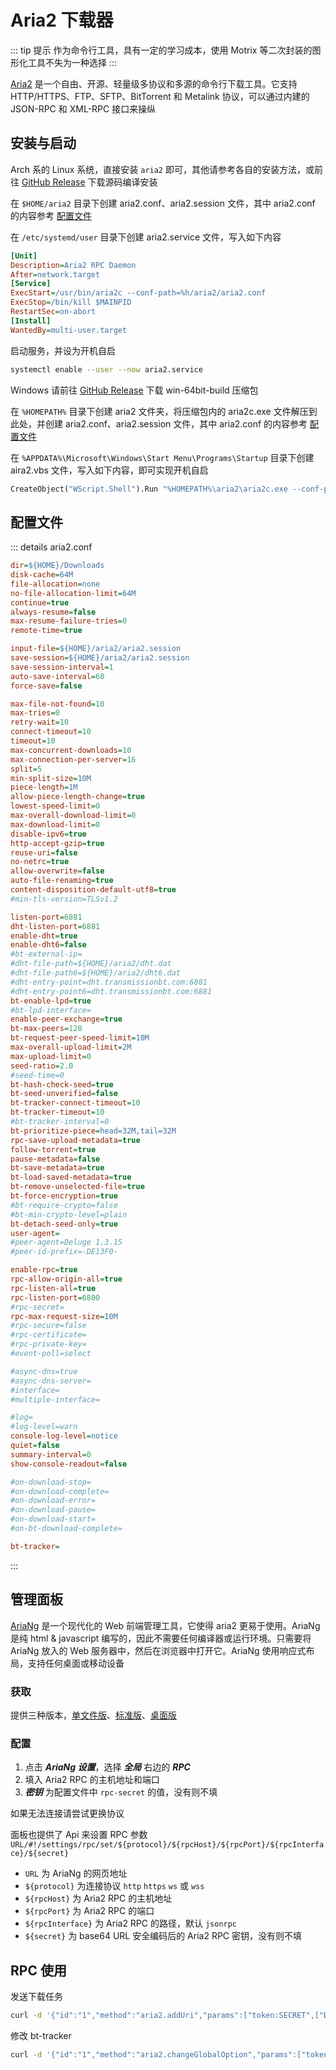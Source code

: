 # Aria2 下载器

::: tip 提示
作为命令行工具，具有一定的学习成本，使用 Motrix 等二次封装的图形化工具不失为一种选择
:::

[Aria2](https://github.com/aria2/aria2) 是一个自由、开源、轻量级多协议和多源的命令行下载工具。它支持 HTTP/HTTPS、FTP、SFTP、BitTorrent 和 Metalink 协议，可以通过内建的 JSON-RPC 和 XML-RPC 接口来操纵

## 安装与启动

Arch 系的 Linux 系统，直接安装 `aria2` 即可，其他请参考各自的安装方法，或前往 [GitHub Release](https://github.com/aria2/aria2/releases) 下载源码编译安装

在 `$HOME/aria2` 目录下创建 aria2.conf、aria2.session 文件，其中 aria2.conf 的内容参考 [配置文件](#配置文件)

在 `/etc/systemd/user` 目录下创建 aria2.service 文件，写入如下内容

```ini
[Unit]
Description=Aria2 RPC Daemon
After=network.target
[Service]
ExecStart=/usr/bin/aria2c --conf-path=%h/aria2/aria2.conf
ExecStop=/bin/kill $MAINPID
RestartSec=on-abort
[Install]
WantedBy=multi-user.target
```

启动服务，并设为开机自启

```sh
systemctl enable --user --now aria2.service
```

Windows 请前往 [GitHub Release](https://github.com/aria2/aria2/releases) 下载 win-64bit-build 压缩包

在 `%HOMEPATH%` 目录下创建 aria2 文件夹，将压缩包内的 aria2c.exe 文件解压到此处，并创建 aria2.conf、aria2.session 文件，其中 aria2.conf 的内容参考 [配置文件](#配置文件)

在 `%APPDATA%\Microsoft\Windows\Start Menu\Programs\Startup` 目录下创建 aira2.vbs 文件，写入如下内容，即可实现开机自启

```vb
CreateObject("WScript.Shell").Run "%HOMEPATH%\aria2\aria2c.exe --conf-path=%HOMEPATH%\aria2\aria2.conf -D",0
```

## 配置文件

::: details aria2.conf
```ini
dir=${HOME}/Downloads
disk-cache=64M
file-allocation=none
no-file-allocation-limit=64M
continue=true
always-resume=false
max-resume-failure-tries=0
remote-time=true

input-file=${HOME}/aria2/aria2.session
save-session=${HOME}/aria2/aria2.session
save-session-interval=1
auto-save-interval=60
force-save=false

max-file-not-found=10
max-tries=0
retry-wait=10
connect-timeout=10
timeout=10
max-concurrent-downloads=10
max-connection-per-server=16
split=5
min-split-size=10M
piece-length=1M
allow-piece-length-change=true
lowest-speed-limit=0
max-overall-download-limit=0
max-download-limit=0
disable-ipv6=true
http-accept-gzip=true
reuse-uri=false
no-netrc=true
allow-overwrite=false
auto-file-renaming=true
content-disposition-default-utf8=true
#min-tls-version=TLSv1.2

listen-port=6881
dht-listen-port=6881
enable-dht=true
enable-dht6=false
#bt-external-ip=
#dht-file-path=${HOME}/aria2/dht.dat
#dht-file-path6=${HOME}/aria2/dht6.dat
#dht-entry-point=dht.transmissionbt.com:6881
#dht-entry-point6=dht.transmissionbt.com:6881
bt-enable-lpd=true
#bt-lpd-interface=
enable-peer-exchange=true
bt-max-peers=128
bt-request-peer-speed-limit=10M
max-overall-upload-limit=2M
max-upload-limit=0
seed-ratio=2.0
#seed-time=0
bt-hash-check-seed=true
bt-seed-unverified=false
bt-tracker-connect-timeout=10
bt-tracker-timeout=10
#bt-tracker-interval=0
bt-prioritize-piece=head=32M,tail=32M
rpc-save-upload-metadata=true
follow-torrent=true
pause-metadata=false
bt-save-metadata=true
bt-load-saved-metadata=true
bt-remove-unselected-file=true
bt-force-encryption=true
#bt-require-crypto=false
#bt-min-crypto-level=plain
bt-detach-seed-only=true
user-agent=
#peer-agent=Deluge 1.3.15
#peer-id-prefix=-DE13F0-

enable-rpc=true
rpc-allow-origin-all=true
rpc-listen-all=true
rpc-listen-port=6800
#rpc-secret=
rpc-max-request-size=10M
#rpc-secure=false
#rpc-certificate=
#rpc-private-key=
#event-poll=select

#async-dns=true
#async-dns-server=
#interface=
#multiple-interface=

#log=
#log-level=warn
console-log-level=notice
quiet=false
summary-interval=0
show-console-readout=false

#on-download-stop=
#on-download-complete=
#on-download-error=
#on-download-pause=
#on-download-start=
#on-bt-download-complete=

bt-tracker=
```
:::

## 管理面板

[AriaNg](https://github.com/mayswind/AriaNg) 是一个现代化的 Web 前端管理工具，它使得 aria2 更易于使用。AriaNg 是纯 html & javascript 编写的，因此不需要任何编译器或运行环境。只需要将 AriaNg 放入的 Web 服务器中，然后在浏览器中打开它。AriaNg 使用响应式布局，支持任何桌面或移动设备

### 获取

提供三种版本，[单文件版](https://github.com/mayswind/AriaNg/releases)、[标准版](https://github.com/mayswind/AriaNg/releases)、[桌面版](https://github.com/mayswind/AriaNg-Native/releases)

### 配置

1. 点击 ___AriaNg 设置___，选择 ___全局___ 右边的 ___RPC___
2. 填入 Aria2 RPC 的主机地址和端口
3. ___密钥___ 为配置文件中 `rpc-secret` 的值，没有则不填

如果无法连接请尝试更换协议

面板也提供了 Api 来设置 RPC 参数 `URL/#!/settings/rpc/set/${protocol}/${rpcHost}/${rpcPort}/${rpcInterface}/${secret}`

- `URL` 为 AriaNg 的网页地址
- `${protocol}` 为连接协议 `http` `https` `ws` 或 `wss`
- `${rpcHost}` 为 Aria2 RPC 的主机地址
- `${rpcPort}` 为 Aria2 RPC 的端口
- `${rpcInterface}` 为 Aria2 RPC 的路径，默认 `jsonrpc`
- `${secret}` 为 base64 URL 安全编码后的 Aria2 RPC 密钥，没有则不填

## RPC 使用

发送下载任务

```sh
curl -d '{"id":"1","method":"aria2.addUri","params":["token:SECRET",["DOWNLOAD_URL"]]}' HOST:PORT/jsonrpc
```

修改 bt-tracker

```sh
curl -d '{"id":"1","method":"aria2.changeGlobalOption","params":["token:SECRET",{"bt-tracker":"TRACKER"}]}' HOST:PORT/jsonrpc
```
